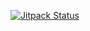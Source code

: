 [![Jitpack Status](https://jitpack.io/v/Gamebuster19901/LicenseChecker.svg)](https://jitpack.io/#Gamebuster19901/LicenseChecker)
